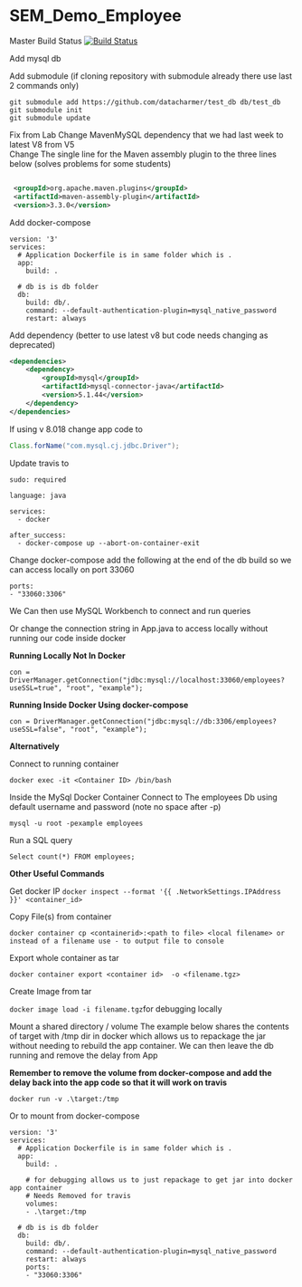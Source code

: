 # SEM_Demo_Employee
Master Build Status [![Build Status](https://travis-ci.com/Kevin-Sim/SEM_Demo_Employee.svg?branch=master)](https://travis-ci.com/Kevin-Sim/SEM_Demo_Employee)

Add mysql db

Add submodule (if cloning repository with submodule already there use last 2 commands only)

```
git submodule add https://github.com/datacharmer/test_db db/test_db
git submodule init
git submodule update
```

Fix from Lab Change MavenMySQL  dependency that we had last week to latest V8 from V5  
Change The single line for the Maven assembly plugin to the three lines below (solves problems for some students)
```xml

 <groupId>org.apache.maven.plugins</groupId>
 <artifactId>maven-assembly-plugin</artifactId>
 <version>3.3.0</version>

```
Add docker-compose 

```
version: '3'
services:
  # Application Dockerfile is in same folder which is .
  app:
    build: .

  # db is is db folder
  db:
    build: db/.
    command: --default-authentication-plugin=mysql_native_password
    restart: always    
```
Add dependency (better to use latest v8 but code needs changing as deprecated)

```xml
<dependencies>
    <dependency>
        <groupId>mysql</groupId>
        <artifactId>mysql-connector-java</artifactId>
        <version>5.1.44</version>
    </dependency>
</dependencies>
```
If using v 8.018 change app code to
```java 
Class.forName("com.mysql.cj.jdbc.Driver");
```
Update travis to 

```
sudo: required

language: java

services:
  - docker

after_success:
  - docker-compose up --abort-on-container-exit
```

Change docker-compose add the following at the end of the db build so we can access locally on port 33060

```
ports:
- "33060:3306"
```
We Can then use MySQL Workbench to connect and run queries

Or change the connection string in App.java to access locally without running our code inside docker

**Running Locally Not In Docker**

``con = DriverManager.getConnection("jdbc:mysql://localhost:33060/employees?useSSL=true", "root", "example");``

**Running Inside Docker Using docker-compose**

``con = DriverManager.getConnection("jdbc:mysql://db:3306/employees?useSSL=false", "root", "example");``

**Alternatively** 

Connect to running container 

``docker exec -it <Container ID> /bin/bash``

Inside the MySql Docker Container Connect to The employees Db using default username and password (note no space after -p) 

``mysql -u root -pexample employees``

Run a SQL query 

``Select count(*) FROM employees;`` 

**Other Useful Commands**

Get docker IP
``docker inspect --format '{{ .NetworkSettings.IPAddress }}' <container_id>``

 Copy File(s) from container

``docker container cp <containerid>:<path to file> <local filename> or instead of a filename use - to output file to console``

Export whole container as tar

``docker container export <container id>  -o <filename.tgz>``

Create Image from tar

``docker image load -i filename.tgz``for debugging locally

Mount a shared directory / volume The example below shares the contents of target with /tmp dir in docker which allows us to repackage the jar without needing to rebuild the app container. We can then leave the db running and remove the delay from App  

**Remember to remove the volume from docker-compose and add the delay back into the app code so that it will work on travis**

``docker run -v .\target:/tmp``

Or to mount from docker-compose
```
version: '3'
services:
  # Application Dockerfile is in same folder which is .
  app:
    build: .

    # for debugging allows us to just repackage to get jar into docker app container
    # Needs Removed for travis
    volumes:
    - .\target:/tmp

  # db is is db folder
  db:
    build: db/.
    command: --default-authentication-plugin=mysql_native_password
    restart: always
    ports:
    - "33060:3306"
```